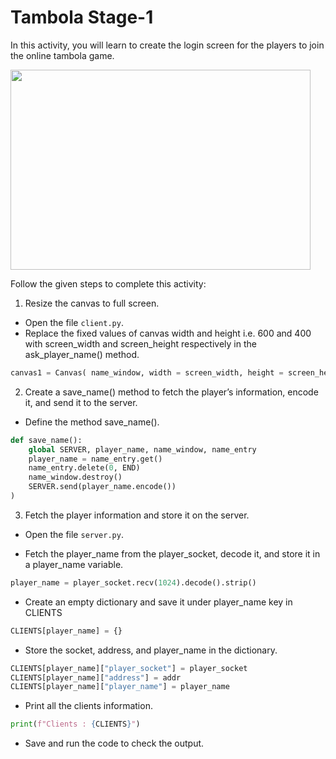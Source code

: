 Tambola Stage-1
==================


In this activity, you will learn to create the login screen for the players to join the online tambola game.


<img src= "https://media.slid.es/uploads/1525744/images/8813171/prjct.png" width = "480" height = "320">


Follow the given steps to complete this activity:


1. Resize the canvas to full screen.


* Open the file `client.py`.
* Replace the fixed values of canvas width and height i.e. 600 and 400 with screen_width and screen_height respectively in the ask_player_name() method.
~~~python
canvas1 = Canvas( name_window, width = screen_width, height = screen_height)
~~~


2. Create a save_name() method to fetch the player’s information, encode it, and send it to the server.


* Define the method save_name().
~~~python
def save_name():
    global SERVER, player_name, name_window, name_entry
    player_name = name_entry.get()
    name_entry.delete(0, END)
    name_window.destroy()
    SERVER.send(player_name.encode())
)
~~~


3. Fetch the player information and store it on the server.


* Open the file `server.py`.


* Fetch the player_name from the player_socket, decode it, and store it in a player_name variable.
~~~python
player_name = player_socket.recv(1024).decode().strip()
~~~
 
* Create an empty dictionary and save it under player_name key in CLIENTS
~~~python
CLIENTS[player_name] = {}
~~~


* Store the socket, address, and player_name in the dictionary.
~~~python
CLIENTS[player_name]["player_socket"] = player_socket
CLIENTS[player_name]["address"] = addr
CLIENTS[player_name]["player_name"] = player_name
~~~  


* Print all the clients information.
~~~python
print(f"Clients : {CLIENTS}")
~~~


* Save and run the code to check the output.


